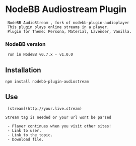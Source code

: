 # NodeBB Audiostream Plugin

	 NodeBB AudioStream , fork of nodebb-plugin-audioplayer
     This plugin plays online streams in a player.
     Plugin for Theme: Persona, Material, Lavender, Vanilla.

### NodeBB version 

     run in NodeBB v0.7.x - v1.0.0
    

   
## Installation

    npm install nodebb-plugin-audiostream

## Use

     [stream](http://your.live.stream)
     
    Stream tag is needed or your url wont be parsed
		
     - Player continues when you visit other sites!
     - Link to user.
     - Link to the topic.
     - Download file.


